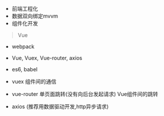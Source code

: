 - 前端工程化
- 数据双向绑定mvvm
- 组件化开发

> Vue

- webpack
- Vue, Vuex, Vue-router, axios
- es6, babel

- vuex 组件间的通信
- vue-router 单页面跳转(没有向后台发起请求) Vue组件间的跳转
- axios (推荐用数据驱动开发,http异步请求)